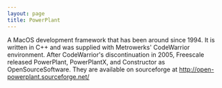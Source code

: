 ```yaml
---
layout: page
title: PowerPlant
---
```


A MacOS development framework that has been around since 1994.  It is written in C++ and was supplied with Metrowerks' CodeWarrior environment.  After CodeWarrior's discontinuation in 2005, Freescale released PowerPlant, PowerPlantX, and Constructor as OpenSourceSoftware.  They are available on sourceforge at http://open-powerplant.sourceforge.net/

